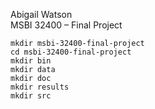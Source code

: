 Abigail Watson  
MSBI 32400 – Final Project  

 ```
 mkdir msbi-32400-final-project  
 cd msbi-32400-final-project  
mkdir bin  
mkdir data
mkdir doc   
mkdir results
mkdir src   


 ```
